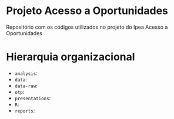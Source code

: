 # Projeto Acesso a Oportunidades

Repositório com os códigos utilizados no projeto do Ipea Acesso a Oportunidades

# Hierarquia organizacional

- ``analysis``:
- ``data``:
- ``data-raw``:
- ``otp``:
- ``presentations``:
- ``R``:
- ``reports``: